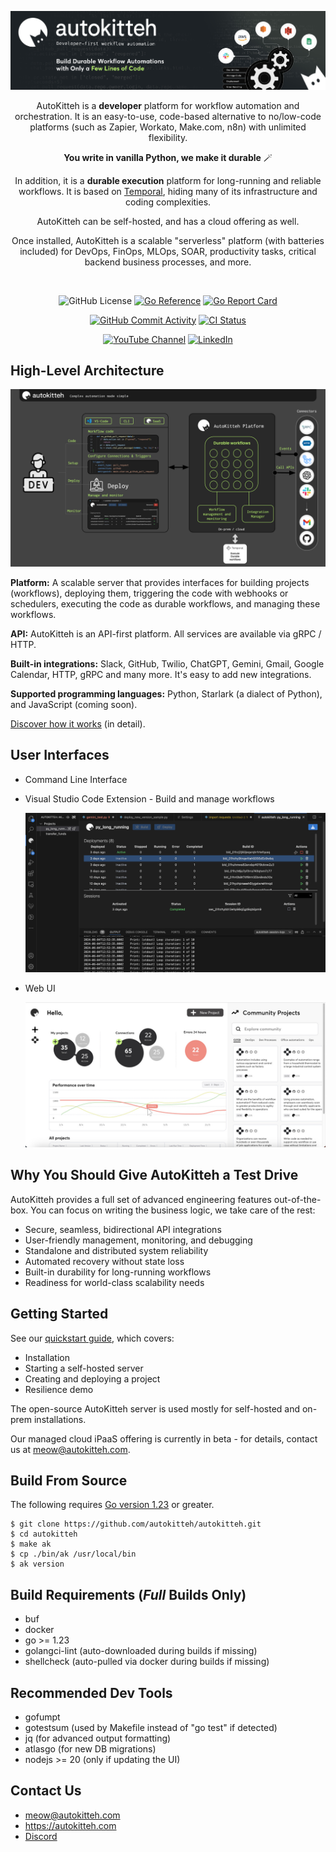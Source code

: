 <div align="center">

![Top banner](/docs/images/banner.jpg)

AutoKitteh is a **developer** platform for workflow automation and
orchestration. It is an easy-to-use, code-based alternative to no/low-code
platforms (such as Zapier, Workato, Make.com, n8n) with unlimited flexibility.

**You write in vanilla Python, we make it durable** 🪄

In addition, it is a **durable execution** platform for long-running and
reliable workflows. It is based on [Temporal](https://temporal.io/), hiding
many of its infrastructure and coding complexities.

AutoKitteh can be self-hosted, and has a cloud offering as well.

Once installed, AutoKitteh is a scalable "serverless" platform (with batteries
included) for DevOps, FinOps, MLOps, SOAR, productivity tasks, critical
backend business processes, and more.

<br/>

![GitHub License](https://img.shields.io/github/license/autokitteh/autokitteh)
[![Go Reference](https://pkg.go.dev/badge/go.autokitteh.dev/autokitteh.svg)](https://pkg.go.dev/go.autokitteh.dev/autokitteh)
[![Go Report Card](https://goreportcard.com/badge/go.autokitteh.dev/autokitteh)](https://goreportcard.com/report/go.autokitteh.dev/autokitteh)

[![GitHub Commit Activity](https://img.shields.io/github/commit-activity/m/autokitteh/autokitteh)](https://github.com/autokitteh/autokitteh/commits/main)
[![CI Status](https://github.com/autokitteh/autokitteh/actions/workflows/ci-go.yml/badge.svg)](https://github.com/autokitteh/autokitteh/actions)

[![YouTube Channel](https://img.shields.io/badge/autokitteh-ff0000?logo=youtube)](https://www.youtube.com/@autokitteh-mo5sb)
[![LinkedIn](https://img.shields.io/badge/autokitteh-0e76a8?logo=linkedin)](https://www.linkedin.com/company/autokitteh/posts/?feedView=all)

</div>

## High-Level Architecture

![Architecture diagram](/docs/images/architecture.png)

**Platform:** A scalable server that provides interfaces for building projects
(workflows), deploying them, triggering the code with webhooks or schedulers,
executing the code as durable workflows, and managing these workflows.

**API:** AutoKitteh is an API-first platform. All services are available via
gRPC / HTTP.

**Built-in integrations:** Slack, GitHub, Twilio, ChatGPT, Gemini, Gmail,
Google Calendar, HTTP, gRPC and many more. It's easy to add new integrations.

**Supported programming languages:** Python, Starlark (a dialect of Python),
and JavaScript (coming soon).

[Discover how it works](https://docs.autokitteh.com/how_it_works)
(in detail).

## User Interfaces

- Command Line Interface

- Visual Studio Code Extension - Build and manage workflows

  ![VS Code screenshot](/docs/images/vscode.jpg)

- Web UI

  ![Web UI screenshot](/docs/images/web_ui.jpg)

## Why You Should Give AutoKitteh a Test Drive

AutoKitteh provides a full set of advanced engineering features
out-of-the-box. You can focus on writing the business logic, we take care of
the rest:

- Secure, seamless, bidirectional API integrations
- User-friendly management, monitoring, and debugging
- Standalone and distributed system reliability
- Automated recovery without state loss
- Built-in durability for long-running workflows
- Readiness for world-class scalability needs

## Getting Started

See our [quickstart guide](https://docs.autokitteh.com/get_started/quickstart),
which covers:

- Installation
- Starting a self-hosted server
- Creating and deploying a project
- Resilience demo

The open-source AutoKitteh server is used mostly for self-hosted and on-prem
installations.

Our managed cloud iPaaS offering is currently in beta - for details, contact
us at meow@autokitteh.com.

## Build From Source

The following requires [Go version 1.23](https://go.dev/dl/) or greater.

```shell
$ git clone https://github.com/autokitteh/autokitteh.git
$ cd autokitteh
$ make ak
$ cp ./bin/ak /usr/local/bin
$ ak version
```

## Build Requirements (_Full_ Builds Only)

- buf
- docker
- go >= 1.23
- golangci-lint (auto-downloaded during builds if missing)
- shellcheck (auto-pulled via docker during builds if missing)

## Recommended Dev Tools

- gofumpt
- gotestsum (used by Makefile instead of "go test" if detected)
- jq (for advanced output formatting)
- atlasgo (for new DB migrations)
- nodejs >= 20 (only if updating the UI)

## Contact Us

- meow@autokitteh.com
- https://autokitteh.com
- [Discord](https://discord.gg/UhnJuBarZQ)
